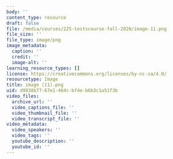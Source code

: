 ```yaml
---
body: ''
content_type: resource
draft: false
file: /media/courses/225-testscourse-fall-2020/image-11.png
file_size: ''
file_type: image/png
image_metadata:
  caption: ''
  credit: ''
  image-alt: ''
learning_resource_types: []
license: https://creativecommons.org/licenses/by-nc-sa/4.0/
resourcetype: Image
title: image (11).png
uid: d9838b77-67e1-464c-bf4e-b6b3c1a51f3b
video_files:
  archive_url: ''
  video_captions_file: ''
  video_thumbnail_file: ''
  video_transcript_file: ''
video_metadata:
  video_speakers: ''
  video_tags: ''
  youtube_description: ''
  youtube_id: ''
---
```

